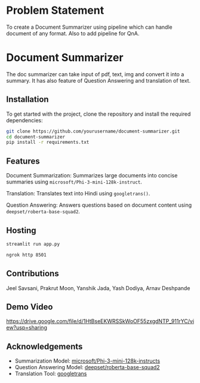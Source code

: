 
# Problem Statement

To create a Document Summarizer using pipeline which can handle document of any format. Also to add pipeline for QnA. 

# Document Summarizer

The doc summarizer can take input of pdf, text, img and convert it into a summary. It has also feature of Question Answering and translation of text.

## Installation
To get started with the project, clone the repository and install the required dependencies:

```bash
git clone https://github.com/yourusername/document-summarizer.git
cd document-summarizer
pip install -r requirements.txt
```


## Features

Document Summarization: Summarizes large documents into concise summaries using `microsoft/Phi-3-mini-128k-instruct`.

Translation: Translates text into Hindi using `googletrans()`.

Question Answering: Answers questions based on document content using `deepset/roberta-base-squad2`.



## Hosting

```bash
streamlit run app.py

ngrok http 8501
```
    
## Contributions

Jeel Savsani, Prakrut Moon, Yanshik Jada, Yash Dodiya, Arnav Deshpande




## Demo Video

https://drive.google.com/file/d/1HtBseEKWRSSkWoOF55zxgdNTP_911rYC/view?usp=sharing 



## Acknowledgements

 - Summarization Model: [microsoft/Phi-3-mini-128k-instructs](https://huggingface.co/microsoft/Phi-3-mini-128k-instruct)
 - Question Answering Model: [deepset/roberta-base-squad2](https://huggingface.co/deepset/roberta-base-squad2)
 - Translation Tool: [googletrans](https://pypi.org/project/googletrans/)

